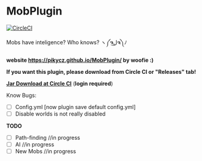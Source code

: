 # MobPlugin 

[![CircleCI](https://circleci.com/gh/PikyCZ/MobPlugin/tree/master.svg?style=shield&circle-token=)](https://circleci.com/gh/PikyCZ/MobPlugin/tree/master)

Mobs have inteligence? Who knows? ヽ༼ຈل͜ຈ༽ﾉ

**website https://pikycz.github.io/MobPlugin/ by woofie :)**

**If you want this plugin, please download from Circle CI or "Releases" tab!**

__[Jar Download at Circle CI](https://circleci.com/gh/PikyCZ/MobPlugin/tree/master/)__ (**login required**)

Know Bugs:
- [ ]  Config.yml [now plugin save default config.yml]
- [ ]  Disable worlds is not really disabled

**TODO**
- [ ] Path-finding //in progress
- [ ] AI //in progress
- [ ] New Mobs //in progress
